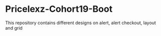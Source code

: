 # Pricelexz-Cohort19-Boot
This repository contains different designs on alert, alert checkout, layout and grid
